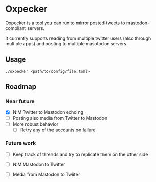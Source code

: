 # Oxpecker

Oxpecker is a tool you can run to mirror posted tweets to mastodon-compliant servers.

It currently supports reading from multiple twitter users (also through multiple apps) and posting to multiple masotodon servers.

## Usage

`./oxpecker <path/to/config/file.toml>`

## Roadmap

### Near future

* [x] N:M Twitter to Mastodon echoing
* [ ] Posting also media from Twitter to Mastodon
* [ ] More robust behavior
  * [ ] Retry any of the accounts on failure

### Future work

* [ ] Keep track of threads and try to replicate them on the other side
* [ ] N:M Mastodon to Twitter
* [ ] Media from Mastodon to Twiiter 

